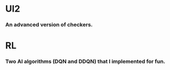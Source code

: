 # UI2
### An advanced version of checkers.

# RL
### Two AI algorithms (DQN and DDQN) that I implemented for fun.
